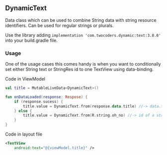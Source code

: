 ## DynamicText
Data class which can be used to combine String data with string resource identifiers. Can be used for regular strings or plurals.

Use the library adding `implementation 'com.twocoders.dynamic:text:3.0.0'` into your build.gradle file.

### Usage
One of the usage cases this comes handy is when you want to conditionally set either String text or StringRes id to one TextView using data-binding.  

Code in ViewModel
```kotlin
val title = MutableLiveData<DynamicText>()

fun onDataLoaded(response: Respose) {
    if (response.sucess) {
        title.value = DynamicText.from(response.data.title) //-> data.title is String
    } else {
        title.value = DynamicText.from(R.string.oh_no) //-> id of a string from resources is Int
    }
}
```

Code in layout file
```xml
<TextView
    android:text="@{viewModel.title}" />
```